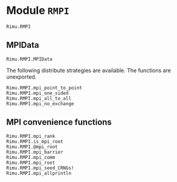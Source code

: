 # Module `RMPI`

```@docs
Rimu.RMPI
```

## MPIData

```@docs
Rimu.RMPI.MPIData
```

The following distribute strategies are available. The functions are unexported.

```@docs
Rimu.RMPI.mpi_point_to_point
Rimu.RMPI.mpi_one_sided
Rimu.RMPI.mpi_all_to_all
Rimu.RMPI.mpi_no_exchange
```

## MPI convenience functions

```@docs
Rimu.RMPI.mpi_rank
Rimu.RMPI.is_mpi_root
Rimu.RMPI.@mpi_root
Rimu.RMPI.mpi_barrier
Rimu.RMPI.mpi_comm
Rimu.RMPI.mpi_root
Rimu.RMPI.mpi_seed_CRNGs!
Rimu.RMPI.mpi_allprintln
```
